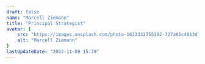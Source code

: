 ```yaml
---
draft: false
name: "Marcell Ziemann"
title: "Principal Strategist"
avatar: {
    src: "https://images.unsplash.com/photo-1633332755192-727a05c4013d?&fit=crop&w=280",
    alt: "Marcell Ziemann"
}
lastUpdateDate: "2022-11-08 15:39"
---
```


